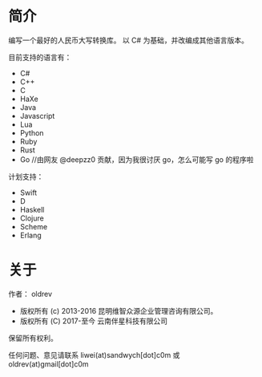 # 简介

编写一个最好的人民币大写转换库。
以 C# 为基础，并改编成其他语言版本。

目前支持的语言有：

* C#
* C++
* C
* HaXe
* Java
* Javascript
* Lua
* Python
* Ruby
* Rust
* Go  //由网友 @deepzz0 贡献，因为我很讨厌 go，怎么可能写 go 的程序啦

计划支持：

* Swift
* D
* Haskell
* Clojure
* Scheme
* Erlang


# 关于

作者： oldrev

* 版权所有 (c) 2013-2016 昆明维智众源企业管理咨询有限公司。
* 版权所有 (C) 2017-至今 云南伴星科技有限公司

保留所有权利。

任何问题、意见请联系 liwei(at)sandwych[dot]c0m 或 oldrev(at)gmail[dot]c0m
